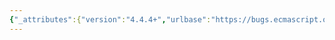 ```yaml
---
{"_attributes":{"version":"4.4.4+","urlbase":"https://bugs.ecmascript.org/","maintainer":"dherman@mozilla.com"},"bug":{"bug_id":1323,"creation_ts":"2013-03-15 17:40:00 -0700","short_desc":"10.2.1.4.17: bold \"V\"","delta_ts":"2013-05-14 18:13:50 -0700","product":"Draft for 6th Edition","component":"editorial issue","version":"Rev 14: March 8, 2013 Draft","rep_platform":"All","op_sys":"All","bug_status":"RESOLVED","resolution":"FIXED","priority":"Normal","bug_severity":"minor","everconfirmed":true,"reporter":{"uid":"jmdyck","name":"Michael Dyck"},"assigned_to":{"uid":"allen","name":"Allen Wirfs-Brock"},"long_desc":[{"commentid":3465,"comment_count":0,"who":{"uid":"jmdyck","name":"Michael Dyck"},"bug_when":"2013-03-15 17:40:35 -0700","thetext":"In 10.2.1.4.17 \"CreateGlobalFunctionBinding (N, V, D)\",\nsteps 6.a and 7.a say:\n    ... Property Descriptor {[[Value]]:V ...\nwhere the 'V' is in a bold font.\n\nChange it to a normal-weight font."},{"commentid":3782,"comment_count":1,"who":{"uid":"allen","name":"Allen Wirfs-Brock"},"bug_when":"2013-05-12 14:58:24 -0700","thetext":"fixed in rev15 editor's draft"},{"commentid":3950,"comment_count":2,"who":{"uid":"allen","name":"Allen Wirfs-Brock"},"bug_when":"2013-05-14 18:13:50 -0700","thetext":"resolved in rev 15, May 14, 2013 draft"}]}}
---
```


